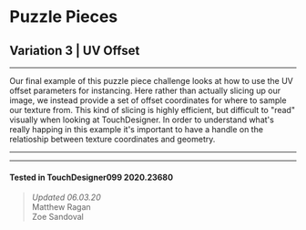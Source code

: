 <!DOCTYPE html>
<html>
<head>    
    <link rel="stylesheet" href="../../../assets/styles.css">
</head>
<body>

<h1>Puzzle Pieces</h1>
<h2>Variation 3 | UV Offset</h2>
<hr>
<p>
    Our final example of this puzzle piece challenge looks at how to use the UV offset parameters for instancing. Here rather than actually slicing up our image, we instead provide a set of offset coordinates for where to sample our texture from. This kind of slicing is highly efficient, but difficult to "read" visually when looking at TouchDesigner. In order to understand what's really happing in this example it's important to have a handle on the relatioship between texture coordinates and geometry.
</p> 

<hr>

---

#### Tested in TouchDesigner099 2020.23680 
>*Updated 06.03.20*  
Matthew Ragan  
Zoe Sandoval  